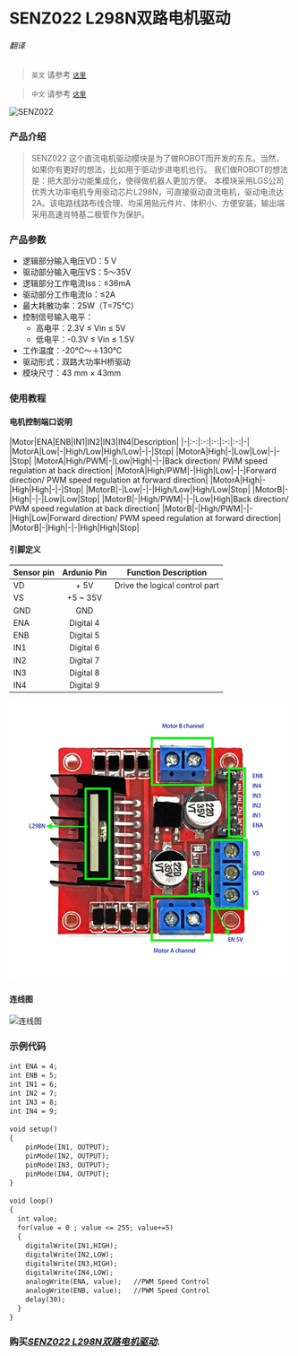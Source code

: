 # SENZ022 L298N双路电机驱动

###### 翻译

> `英文` 请参考 [`这里`](https://github.com/njustcjj/SENZ022-L298N-Dual-Motor-Controller/blob/master/README.md)

> `中文` 请参考 [`这里`](https://github.com/njustcjj/SENZ022-L298N-Dual-Motor-Controller/blob/master/README_CN.md)

![](https://github.com/njustcjj/SENZ022-L298N-Dual-Motor-Controller/blob/master/pic/SENZ022.jpg "SENZ022")
 

### 产品介绍

> SENZ022 这个直流电机驱动模块是为了做ROBOT而开发的东东。当然，如果你有更好的想法，比如用于驱动步进电机也行。 我们做ROBOT的想法是：把大部分功能集成化，使得做机器人更加方便。 本模块采用LGS公司优秀大功率电机专用驱动芯片L298N，可直接驱动直流电机，驱动电流达2A。该电路线路布线合理、均采用贴元件片、体积小、方便安装，输出端采用高速肖特基二极管作为保护。


### 产品参数

- 逻辑部分输入电压VD：5 V
- 驱动部分输入电压VS：5～35V
- 逻辑部分工作电流Iss：≤36mA
- 驱动部分工作电流Io：≤2A
- 最大耗散功率：25W（T=75℃）
- 控制信号输入电平：
	- 高电平：2.3V ≤ Vin ≤ 5V
	- 低电平：-0.3V ≤ Vin ≤ 1.5V
- 工作温度：-20℃～＋130℃
- 驱动形式：双路大功率H桥驱动
- 模块尺寸：43 mm × 43mm

### 使用教程

#### 电机控制端口说明

|Motor|ENA|ENB|IN1|IN2|IN3|IN4|Description|
|-|:-:|:-:|:-:|:-:|:-:|-|
|MotorA|Low|-|High/Low|High/Low|-|-|Stop|
|MotorA|High|-|Low|Low|-|-|Stop|
|MotorA|High/PWM|-|Low|High|-|-|Back direction/ PWM speed regulation at back direction|
|MotorA|High/PWM|-|High|Low|-|-|Forward direction/ PWM speed regulation at forward direction|
|MotorA|High|-|High|High|-|-|Stop|
|MotorB|-|Low|-|-|High/Low|High/Low|Stop|
|MotorB|-|High|-|-|Low|Low|Stop|
|MotorB|-|High/PWM|-|-|Low|High|Back direction/ PWM speed regulation at back direction|
|MotorB|-|High/PWM|-|-|High|Low|Forward direction/ PWM speed regulation at forward direction|
|MotorB|-|High|-|-|High|High|Stop|

#### 引脚定义

|Sensor pin|Ardunio Pin|Function Description|
|-|:-:|-|
|VD|+ 5V|Drive the logical control part|
|VS|+5 ~ 35V||
|GND|GND||
|ENA|Digital 4||
|ENB|Digital 5||
|IN1|Digital 6||
|IN2|Digital 7||
|IN3|Digital 8||
|IN4|Digital 9||


![](https://github.com/njustcjj/SENZ022-L298N-Dual-Motor-Controller/blob/master/pic/SENZ022_pin.jpg "引脚定义") 


#### 连线图

![](https://github.com/njustcjj/SENZ022-L298N-Dual-Motor-Controller/blob/master/pic/SENZ022_connect.png "连线图") 


### 示例代码

	int ENA = 4;
	int ENB = 5;
	int IN1 = 6;
	int IN2 = 7;
	int IN3 = 8;
	int IN4 = 9;

	void setup() 
	{ 
	    pinMode(IN1, OUTPUT);   
	    pinMode(IN2, OUTPUT); 
		pinMode(IN3, OUTPUT);   
	    pinMode(IN4, OUTPUT); 
	} 

	void loop() 
	{ 
	  int value;
	  for(value = 0 ; value <= 255; value+=5) 
	  { 
	    digitalWrite(IN1,HIGH);   
	    digitalWrite(IN2,LOW);
	    digitalWrite(IN3,HIGH);   
	    digitalWrite(IN4,LOW);       
	    analogWrite(ENA, value);   //PWM Speed Control
	    analogWrite(ENB, value);   //PWM Speed Control
	    delay(30); 
	  }  
	}


### 购买[*SENZ022 L298N双路电机驱动*](https://www.ebay.com/).